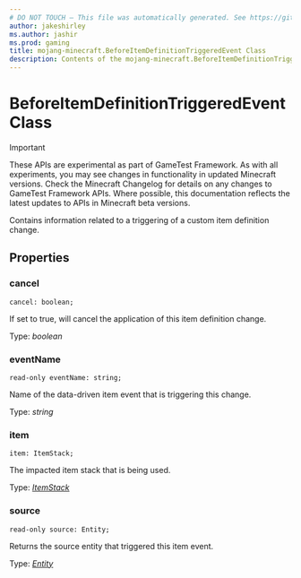 ```yaml
---
# DO NOT TOUCH — This file was automatically generated. See https://github.com/Mojang/MinecraftScriptingApiDocsGenerator to modify descriptions, examples, etc.
author: jakeshirley
ms.author: jashir
ms.prod: gaming
title: mojang-minecraft.BeforeItemDefinitionTriggeredEvent Class
description: Contents of the mojang-minecraft.BeforeItemDefinitionTriggeredEvent class.
---
```

# BeforeItemDefinitionTriggeredEvent Class
>[!IMPORTANT]
>These APIs are experimental as part of GameTest Framework. As with all experiments, you may see changes in functionality in updated Minecraft versions. Check the Minecraft Changelog for details on any changes to GameTest Framework APIs. Where possible, this documentation reflects the latest updates to APIs in Minecraft beta versions.

Contains information related to a triggering of a custom item definition change.

## Properties
### **cancel**
`cancel: boolean;`

If set to true, will cancel the application of this item definition change.

Type: *boolean*


### **eventName**
`read-only eventName: string;`

Name of the data-driven item event that is triggering this change.

Type: *string*


### **item**
`item: ItemStack;`

The impacted item stack that is being used.

Type: [*ItemStack*](ItemStack.md)


### **source**
`read-only source: Entity;`

Returns the source entity that triggered this item event.

Type: [*Entity*](Entity.md)


